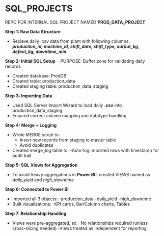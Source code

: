 # SQL_PROJECTS
REPO FOR INTERNAL SQL PROJECT NAMED **PROD_DATA_PROJECT**

**Step 1: Raw Data Structure**
* Recieve daily .csv data from plant with following columns:
***production_id, machine_id, shift_date, shift_type, output_kg, defect_kg, downtime_min***

**Step 2: Initial SQL Setup** --PURPOSE: Buffer zone for validating daily records
* Created database: ProdDB
* Created table: production_data
* Created staging table: production_data_staging

**Step 3: Importing Data**
* Used SQL Server Import Wizard to load daily **.csv** into production_data_staging
* Ensured correct column mapping and datatype handling

**Step 4: Merge + Logging**
* Wrote MERGE script to:
    * Insert new records from staging to master table
    * Avoid duplicates
* Created merge_log table to:
    -Auto-log imported rows with timestamp for audit trail

**Step 5: SQL Views for Aggregation**
* To avoid heavy aggregations in ***Power BI*** I created VIEWS named as *daily_yield* and *high_downtime*

**Step 6: Connected to Power BI**
* Imported all 3 objects:
    -production_data
    -daily_yield
    -high_downtime
* Built visualizations:
    -KPI cards, Bar/Column charts, Tables

**Step 7: Relationship Handling**
* Views were pre-aggregated, so:
    -No relationships required (unless cross-slicing needed)
    -Views treated as independent for reporting
